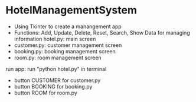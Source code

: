 # HotelManagementSystem
- Using Tkinter to create a manangement app
- Functions: Add, Update, Delete, Reset, Search, Show Data for managing information
hotel.py: main screen
- customer.py: customer management screen
- booking.py: booking management screen
- room.py: room management screen

run app:  run "python hotel.py" in terminal
- button CUSTOMER for customer.py
- button BOOKING for booking.py
- button ROOM for room.py
